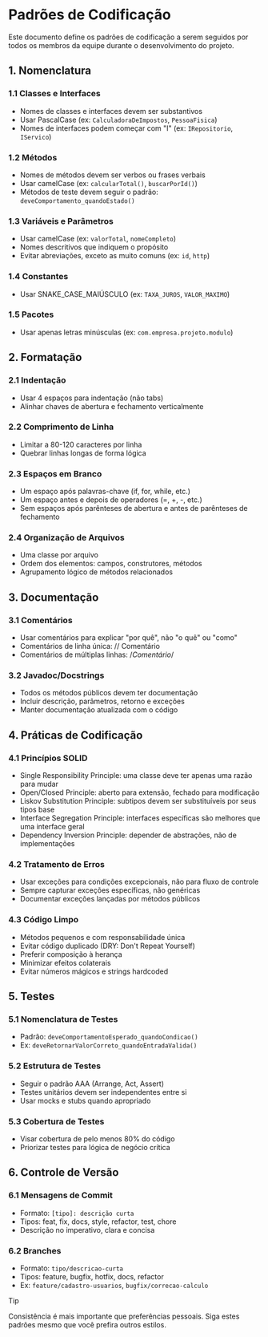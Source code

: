 # Padrões de Codificação

Este documento define os padrões de codificação a serem seguidos por todos os membros da equipe durante o desenvolvimento do projeto.

## 1. Nomenclatura

### 1.1 Classes e Interfaces

- Nomes de classes e interfaces devem ser substantivos
- Usar PascalCase (ex: `CalculadoraDeImpostos`, `PessoaFisica`)
- Nomes de interfaces podem começar com "I" (ex: `IRepositorio`, `IServico`)

### 1.2 Métodos

- Nomes de métodos devem ser verbos ou frases verbais
- Usar camelCase (ex: `calcularTotal()`, `buscarPorId()`)
- Métodos de teste devem seguir o padrão: `deveComportamento_quandoEstado()`

### 1.3 Variáveis e Parâmetros

- Usar camelCase (ex: `valorTotal`, `nomeCompleto`)
- Nomes descritivos que indiquem o propósito
- Evitar abreviações, exceto as muito comuns (ex: `id`, `http`)

### 1.4 Constantes

- Usar SNAKE_CASE_MAIÚSCULO (ex: `TAXA_JUROS`, `VALOR_MAXIMO`)

### 1.5 Pacotes

- Usar apenas letras minúsculas (ex: `com.empresa.projeto.modulo`)

## 2. Formatação

### 2.1 Indentação

- Usar 4 espaços para indentação (não tabs)
- Alinhar chaves de abertura e fechamento verticalmente

### 2.2 Comprimento de Linha

- Limitar a 80-120 caracteres por linha
- Quebrar linhas longas de forma lógica

### 2.3 Espaços em Branco

- Um espaço após palavras-chave (if, for, while, etc.)
- Um espaço antes e depois de operadores (=, +, -, etc.)
- Sem espaços após parênteses de abertura e antes de parênteses de fechamento

### 2.4 Organização de Arquivos

- Uma classe por arquivo
- Ordem dos elementos: campos, construtores, métodos
- Agrupamento lógico de métodos relacionados

## 3. Documentação

### 3.1 Comentários

- Usar comentários para explicar "por quê", não "o quê" ou "como"
- Comentários de linha única: // Comentário
- Comentários de múltiplas linhas: /*Comentário*/

### 3.2 Javadoc/Docstrings

- Todos os métodos públicos devem ter documentação
- Incluir descrição, parâmetros, retorno e exceções
- Manter documentação atualizada com o código

## 4. Práticas de Codificação

### 4.1 Princípios SOLID

- Single Responsibility Principle: uma classe deve ter apenas uma razão para mudar
- Open/Closed Principle: aberto para extensão, fechado para modificação
- Liskov Substitution Principle: subtipos devem ser substituíveis por seus tipos base
- Interface Segregation Principle: interfaces específicas são melhores que uma interface geral
- Dependency Inversion Principle: depender de abstrações, não de implementações

### 4.2 Tratamento de Erros

- Usar exceções para condições excepcionais, não para fluxo de controle
- Sempre capturar exceções específicas, não genéricas
- Documentar exceções lançadas por métodos públicos

### 4.3 Código Limpo

- Métodos pequenos e com responsabilidade única
- Evitar código duplicado (DRY: Don't Repeat Yourself)
- Preferir composição à herança
- Minimizar efeitos colaterais
- Evitar números mágicos e strings hardcoded

## 5. Testes

### 5.1 Nomenclatura de Testes

- Padrão: `deveComportamentoEsperado_quandoCondicao()`
- Ex: `deveRetornarValorCorreto_quandoEntradaValida()`

### 5.2 Estrutura de Testes

- Seguir o padrão AAA (Arrange, Act, Assert)
- Testes unitários devem ser independentes entre si
- Usar mocks e stubs quando apropriado

### 5.3 Cobertura de Testes

- Visar cobertura de pelo menos 80% do código
- Priorizar testes para lógica de negócio crítica

## 6. Controle de Versão

### 6.1 Mensagens de Commit

- Formato: `[tipo]: descrição curta`
- Tipos: feat, fix, docs, style, refactor, test, chore
- Descrição no imperativo, clara e concisa

### 6.2 Branches

- Formato: `tipo/descricao-curta`
- Tipos: feature, bugfix, hotfix, docs, refactor
- Ex: `feature/cadastro-usuarios`, `bugfix/correcao-calculo`

>[!TIP]
>Consistência é mais importante que preferências pessoais. Siga estes padrões mesmo que você prefira outros estilos.

